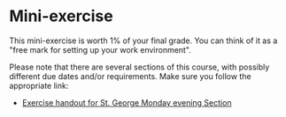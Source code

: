 # Mini-exercise #

This mini-exercise is worth 1% of your final grade. You can think of it as a "free mark for setting up your work environment".

Please note that there are several sections of this course, with possibly different due dates and/or requirements. Make sure you follow the appropriate link:

 * [Exercise handout for St. George Monday evening Section](https://github.com/csc301-fall2014/mini-exercise/tree/st-george-evening-section)
